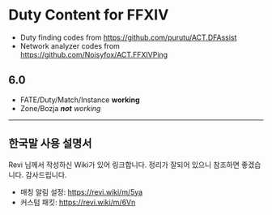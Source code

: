 # Duty Content for FFXIV

* Duty finding codes from https://github.com/purutu/ACT.DFAssist
* Network analyzer codes from https://github.com/Noisyfox/ACT.FFXIVPing

## 6.0 
* FATE/Duty/Match/Instance **working**
* Zone/Bozja ***not** working*

---

## 한국말 사용 설명서
Revi 님께서 작성하신 Wiki가 있어 링크합니다. 정리가 잘되어 있으니 참조하면 좋겠습니다. 감사드립니다.
* 매칭 알림 설정: https://revi.wiki/m/5ya
* 커스텀 패킷: https://revi.wiki/m/6Vn
